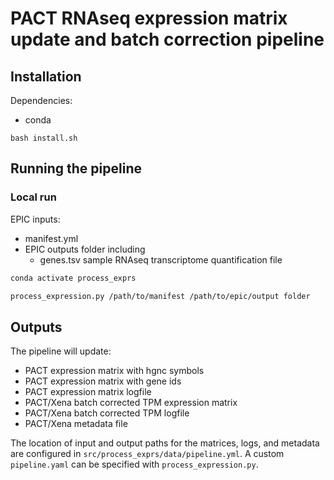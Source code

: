 # PACT RNAseq expression matrix update and batch correction pipeline

## Installation

Dependencies:
* conda

```
bash install.sh
```

## Running the pipeline 

### Local run

EPIC inputs:
* manifest.yml
* EPIC outputs folder including
  * genes.tsv sample RNAseq transcriptome quantification file

```bash
conda activate process_exprs

process_expression.py /path/to/manifest /path/to/epic/output folder
```

## Outputs

The pipeline will update:
* PACT expression matrix with hgnc symbols
* PACT expression matrix with gene ids 
* PACT expression matrix logfile
* PACT/Xena batch corrected TPM expression matrix
* PACT/Xena batch corrected TPM logfile
* PACT/Xena metadata file

The location of input and output paths for the matrices, logs, and metadata are configured in `src/process_exprs/data/pipeline.yml`. A custom `pipeline.yaml` can be specified with `process_expression.py`.

